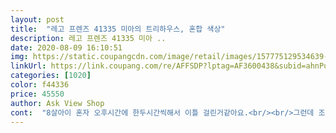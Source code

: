 ```yaml
---
layout: post 
title:  "레고 프렌즈 41335 미아의 트리하우스, 혼합 색상" 
description: 레고 프렌즈 41335 미아 ..
date: 2020-08-09 16:10:51 
img: https://static.coupangcdn.com/image/retail/images/157775129534639-84eab9d2-c714-4109-9799-eb3ff26299ed.jpg 
linkUrl: https://link.coupang.com/re/AFFSDP?lptag=AF3600438&subid=ahnPublicAsk&pageKey=1649467177&itemId=2810410004&vendorItemId=3475086585&traceid=V0-113-3ace16f4b6865799 
categories: [1020] 
color: f44336 
price: 45550 
author: Ask View Shop 
cont:  "8살아이 혼자 오후시간에 한두시간씩해서 이틀 걸린거같아요.<br/><br/>그런데 조립하는데 시간이 좀 오래걸려서 안부시고 가지고 놀겠다고 하네요.<br/><br/>다 조립하고나서 갖고 놀기에도 좋아요.<br/>  보드랑 그물이랑 짚라인이 있어서 더 흥미로워보이네요.<br/><br/>다육이 키우는게 취미였는데 이제 레고로 바뀔듯 하네요 너무 재밌습니다.<br/><br/>디테일 확인하시라고 조금 자세히 사진찍어봤어요.<br/><br/>딴짓안하고 집중해서하면 더 빨리 끝낼수도 있을거같긴해요.<br/><br/>딸아이 때문에 레고방 갔다가 잘갖고놀길래 듀플로 사주고  만들어주면서 레고 한번 만들어보고싶어서 검색끝에 제스타일로 찾았어요.<br/><br/>레고박스 열기전 테잎이 두겹으로 붙어있길래 반품상품 아닌가 의심도 살짝했지만 내용물도 이상없고 빠지는 부품도 하나도 없고 마트가서 보니 마트서 판매하는 레고도 박스에 테잎이 두겹으로 붙여있더라고요.<br/> 의심은 거두었습니다^^;<br/>마트도 금액 알아보니 마트보다 만원이나 저렴하고 배송도 로켓배송으로 빨리 받을 수 있어서 너무 좋았습니다.<br/><br/>아들 핑계삼아 엄마 소원성취(^^)<br/>아무튼 좋은상품 저렴히 구매 잘 해서 너무 뿌듯합니다.<br/><br/>어릴적 나무위에 집이 있었으면<br/>제가 조립하고 취미생활하다가 나중에 딸램 크면 물려줄 생각입니다 ㅋㅋ<br/>조립해놓으면 26개월 딸램이 더 좋아하고 이 레고갖고놀더니 듀플로는 쳐다도 안봐요 ㅋㅋ<br/>좋겠다 이런 상상 많이 했는데<br/>했습니다<br/>" 
---
```

